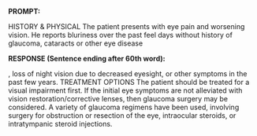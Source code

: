 **PROMPT:**

HISTORY & PHYSICAL The patient presents with eye pain and worsening vision. He reports bluriness over the past feel days without history of glaucoma, cataracts or other eye disease

**RESPONSE (Sentence ending after 60th word):**

, loss of night vision due to decreased eyesight, or other symptoms in the past few years. TREATMENT OPTIONS The patient should be treated for a visual impairment first. If the initial eye symptoms are not alleviated with vision restoration/corrective lenses, then glaucoma surgery may be considered. A variety of glaucoma regimens have been used, involving surgery for obstruction or resection of the eye, intraocular steroids, or intratympanic steroid injections. 